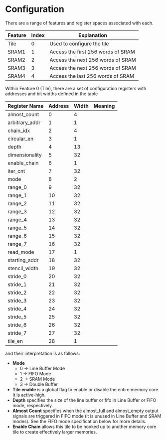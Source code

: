 # Configuration
There are a range of features and register spaces associated with each.

| Feature | Index | Explanation                |
|---------|-------|----------------------------|
| Tile    | 0     | Used to configure the tile |
| SRAM1    | 1     | Access the first 256 words of SRAM |
| SRAM2    | 2     | Access the next 256 words of SRAM |
| SRAM3    | 3     | Access the next 256 words of SRAM |
| SRAM4    | 4     | Access the last 256 words of SRAM |

Within Feature 0 (Tile), there are a set of configuration registers with 
addresses and bit widths defined in the table

| Register Name  | Address | Width | Meaning | 
|----------------|---------|-------|---------|
|almost_count|0|4||
|arbitrary_addr|1|1||
|chain_idx|2|4||
|circular_en|3|1||
|depth|4|13||
|dimensionality|5|32||
|enable_chain|6|1||
|iter_cnt|7|32||
|mode|8|2||
|range_0|9|32||
|range_1|10|32||
|range_2|11|32||
|range_3|12|32||
|range_4|13|32||
|range_5|14|32||
|range_6|15|32||
|range_7|16|32||
|read_mode|17|1||
|starting_addr|18|32||
|stencil_width|19|32||
|stride_0|20|32||
|stride_1|21|32||
|stride_2|22|32||
|stride_3|23|32||
|stride_4|24|32||
|stride_5|25|32||
|stride_6|26|32||
|stride_7|27|32||
|tile_en|28|1||

and their interpretation is as follows:
* **Mode**
    * 0 → Line Buffer Mode
    * 1 → FIFO Mode
    * 2 → SRAM Mode
    * 3 → Double Buffer
* **Tile enable** is a global flag to enable or disable the entire memory core.
  It is active-high.
* **Depth** specifies the size of the line buffer or fifo in Line Buffer or
  FIFO mode, respectively.
* **Almost Count** specifies when the almost_full and almost_empty output
  signals are triggered in FIFO mode (it is unused in Line Buffer and SRAM
  modes). See the FIFO mode specification below for more details.
* **Enable Chain** allows this tile to be hooked up to another memory core tile
  to create effectively larger memories.
